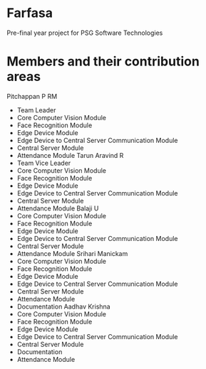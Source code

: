 # Farfasa
Pre-final year project for PSG Software Technologies

# Members and their contribution areas
Pitchappan P RM
- Team Leader
- Core Computer Vision Module
- Face Recognition Module
- Edge Device Module
- Edge Device to Central Server Communication Module
- Central Server Module
- Attendance Module
Tarun Aravind R
- Team Vice Leader
- Core Computer Vision Module
- Face Recognition Module
- Edge Device Module
- Edge Device to Central Server Communication Module
- Central Server Module
- Attendance Module
Balaji U
- Core Computer Vision Module
- Face Recognition Module
- Edge Device Module
- Edge Device to Central Server Communication Module
- Central Server Module
- Attendance Module
Srihari Manickam
- Core Computer Vision Module
- Face Recognition Module
- Edge Device Module
- Edge Device to Central Server Communication Module
- Central Server Module
- Attendance Module
- Documentation
Aadhav Krishna
- Core Computer Vision Module
- Face Recognition Module
- Edge Device Module
- Edge Device to Central Server Communication Module
- Central Server Module
- Documentation
- Attendance Module
